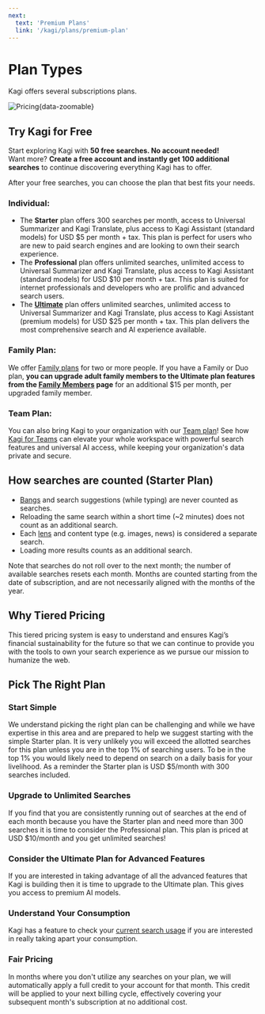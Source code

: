 ```yaml
---
next:
  text: 'Premium Plans'
  link: '/kagi/plans/premium-plan'
---
```


# Plan Types

Kagi offers several subscriptions plans.

![Pricing](https://github.com/user-attachments/assets/527749da-522d-4f1f-9d59-0d05e3867808){data-zoomable}

## Try Kagi for Free

Start exploring Kagi with **50 free searches. No account needed!**  
Want more? **Create a free account and instantly get 100 additional searches** to continue discovering everything Kagi has to offer.

After your free searches, you can choose the plan that best fits your needs.

### Individual:
* The **Starter** plan offers 300 searches per month, access to Universal Summarizer and Kagi Translate, plus access to Kagi Assistant (standard models) for USD $5 per month + tax. This plan is perfect for users who are new to paid search engines and are looking to own their search experience.
* The **Professional** plan offers unlimited searches, unlimited access to Universal Summarizer and Kagi Translate, plus access to Kagi Assistant (standard models) for USD $10 per month + tax. This plan is suited for internet professionals and developers who are prolific and advanced search users.
* The [**Ultimate**](./ultimate-plan.md) plan offers unlimited searches, unlimited access to Universal Summarizer and Kagi Translate, plus access to Kagi Assistant (premium models) for USD $25 per month + tax. This plan delivers the most comprehensive search and AI experience available.

### Family Plan:

We offer [Family plans](./family-plan.md) for two or more people. If you have a Family or Duo plan, **you can upgrade adult family members to the Ultimate plan features from the [Family Members](https://kagi.com/settings?p=account_members) page** for an additional $15 per month, per upgraded family member.

### Team Plan:

You can also bring Kagi to your organization with our [Team plan](https://help.kagi.com/kagi/plans/team-plan.html)! See how [Kagi for Teams](https://kagi.com/teams) can elevate your whole workspace with powerful search features and universal AI access, while keeping your organization's data private and secure.

## How searches are counted (Starter Plan)

* [Bangs](../features/bangs.md) and search suggestions (while typing) are never counted as searches.
* Reloading the same search within a short time (~2 minutes) does not count as an additional search.
* Each [lens](../features/lenses.md) and content type (e.g. images, news) is considered a separate search.
* Loading more results counts as an additional search.

Note that searches do not roll over to the next month; the number of available searches resets each month. Months are counted starting from the date of subscription, and are not necessarily aligned with the months of the year.

## Why Tiered Pricing

This tiered pricing system is easy to understand and ensures Kagi’s financial sustainability for the future so that we can continue to provide you with the tools to own your search experience as we pursue our mission to humanize the web.

## Pick The Right Plan

### Start Simple

We understand picking the right plan can be challenging and while we have expertise in this area and are prepared to help we suggest starting with the simple Starter plan. It is very unlikely you will exceed the allotted searches for this plan unless you are in the top 1% of searching users. To be in the top 1% you would likely need to depend on search on a daily basis for your livelihood. As a reminder the Starter plan is USD $5/month with 300 searches included.

### Upgrade to Unlimited Searches

If you find that you are consistently running out of searches at the end of each month because you have the Starter plan and need more than 300 searches it is time to consider the Professional plan. This plan is priced at USD $10/month and you get unlimited searches!

### Consider the Ultimate Plan for Advanced Features

If you are interested in taking advantage of all the advanced features that Kagi is building then it is time to upgrade to the Ultimate plan. This gives you access to premium AI models.

### Understand Your Consumption

Kagi has a feature to check your [current search usage](https://kagi.com/settings?p=consumption) if you are interested in really taking apart your consumption.

### Fair Pricing

In months where you don't utilize any searches on your plan, we will automatically apply a full credit to your account for that month. This credit will be applied to your next billing cycle, effectively covering your subsequent month's subscription at no additional cost.
